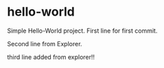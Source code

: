 # hello-world
Simple Hello-World project.
First line for first commit.

Second line from Explorer.

third line added from explorer!!